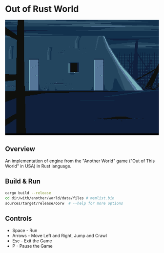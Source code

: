 # Out of Rust World

![Intro](www/captured-intro.gif)

## Overview

An implementation of engine from the "Another World" game ("Out of This World" in USA) in Rust language.

## Build & Run

```sh
cargo build --release
cd dir/with/another/world/data/files # memlist.bin
sources/target/release/oorw  # --help for more options
```

## Controls

* Space - Run
* Arrows - Move Left and Right, Jump and Crawl
* Esc - Exit the Game
* P - Pause the Game
